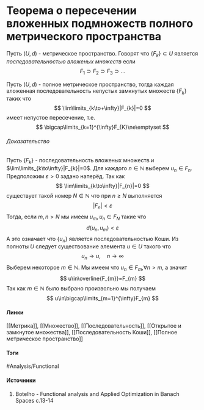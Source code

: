 # Теорема о пересечении вложенных подмножеств полного метрического пространства
Пусть $(U,d)$ - метрическое пространство. Говорят что $\{F_{k}\}\subset U$ является *последовательностью вложеных множеств* если 
$$
F_{1}\supset F_{2}\supset F_{3}\supset\dots
$$

Пусть $(U,d)$ - полное метрическое пространство, тогда каждая вложенная последовательность непустых замкнутых множеств $\{F_{k}\}$ таких что
$$
\lim\limits_{k\to+\infty}|F_{k}|=0
$$
имеет непустое пересечение, т.е.
$$
\bigcap\limits_{k=1}^{\infty}F_{K}\ne\emptyset
$$

###### Доказательство
Пусть $\{F_{k}\}$ - последовательность вложеных множеств и $\lim\limits_{k\to\infty}|F_{k}|=0$. Для каждого $n\in\mathbb{N}$ выберем $u_{n}\in F_{n}$. Предположим $\varepsilon>0$ задано наперёд. Так как 
$$
\lim\limits_{k\to\infty}|F_{n}|=0
$$
существует такой номер $N\in\mathbb{N}$ что при $n\ge N$ выполняется
$$
|F_{n}|<\varepsilon
$$
Тогда, если $m,n>N$ мы имеем $u_{m},u_{n}\in F_{N}$ такие что
$$
d(u_{n},u_{m})<\varepsilon
$$
А это означает что $\{u_{n}\}$ является последовательностью Коши. Из полноты $U$ следует существование элемента $u\in U$ такого что
$$
u_{n}\to u,\quad n\to\infty
$$
Выберем некоторое $m\in\mathbb{N}$. Мы имеем что $u_{n}\in F_{m}$,$\forall n>m$, а значит
$$
u\in\overline{F_{m}}=F_{m}
$$
Так как $m\in\mathbb{N}$ было выбрано произвольно мы получаем
$$
u\in\bigcap\limits_{m=1}^{\infty}F_{m}
$$
#### Линки
 [[Метрика]],
 [[Множество]],
 [[Последовательность]],
 [[Открытое и замкнутое множества]],
 [[Последовательность Коши]],
 [[Полное метрическое пространство]]
#### Тэги
 #Analysis/Functional 
#### Источники
1. Botelho - Functional analysis and Applied Optimization in Banach Spaces с.13-14